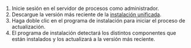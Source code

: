1. Inicie sesión en el servidor de procesos como administrador.
2. Descargue la versión más reciente de la [instalación unificada](http://aka.ms/unifiedinstaller).
3. Haga doble clic en el programa de instalación para iniciar el proceso de actualización.
4. El programa de instalación detectará los distintos componentes que están instalados y los actualizará a la versión más reciente.
